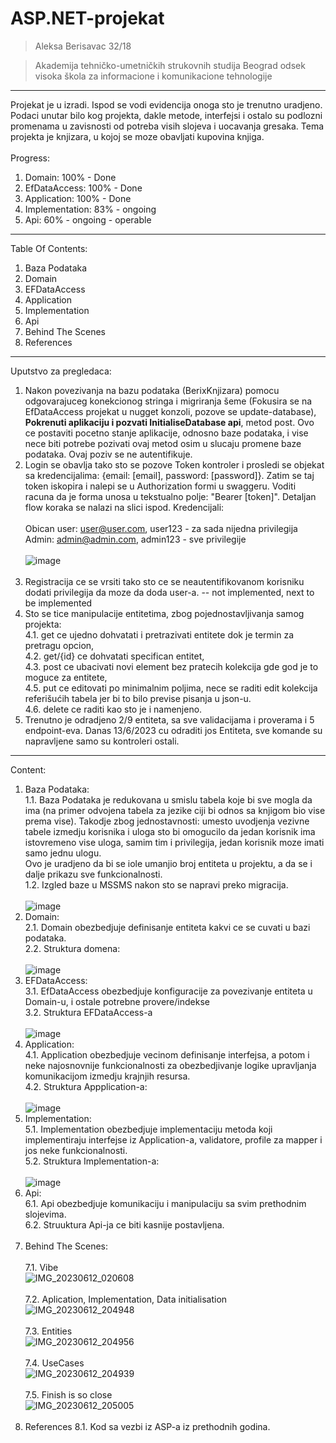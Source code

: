 # ASP.NET-projekat
<blockquote>Aleksa Berisavac 32/18</blockquote>

<blockquote>Akademija tehničko-umetničkih strukovnih studija Beograd odsek visoka škola za informacione i komunikacione tehnologije</blockquote>

<hr></hr>

Projekat je u izradi. Ispod se vodi evidencija onoga sto je trenutno uradjeno.
Podaci unutar bilo kog projekta, dakle metode, interfejsi i ostalo su podlozni promenama u zavisnosti od potreba visih slojeva i uocavanja gresaka.
Tema projekta je knjizara, u kojoj se moze obavljati kupovina knjiga.</br></br>
Progress:
1. Domain: 100% - Done
2. EfDataAccess: 100% - Done
3. Application: 100% - Done
4. Implementation: 83% - ongoing
5. Api: 60% - ongoing - operable

<hr></hr>

Table Of Contents:
1. Baza Podataka
2. Domain
3. EFDataAccess
4. Application
5. Implementation
6. Api
7. Behind The Scenes
8. References

<hr></hr>

Uputstvo za pregledaca: </br>
1. Nakon povezivanja na bazu podataka (BerixKnjizara) pomocu odgovarajuceg konekcionog stringa i migriranja šeme (Fokusira se na EfDataAccess projekat u nugget konzoli, pozove se update-database), <b>Pokrenuti aplikaciju i pozvati InitialiseDatabase api</b>, metod post. Ovo ce postaviti pocetno stanje aplikacije, odnosno baze podataka, i vise nece biti potrebe pozivati ovaj metod osim u slucaju promene baze podataka. Ovaj poziv se ne autentifikuje.
2. Login se obavlja tako sto se pozove Token kontroler i prosledi se objekat sa kredencijalima: {email: [email], password: [password]}. Zatim se taj token iskopira i nalepi se u Authorization formi u swaggeru. Voditi racuna da je forma unosa u tekstualno polje: "Bearer [token]". Detaljan flow koraka se nalazi na slici ispod. Kredencijali: </br></br>Obican user: user@user.com, user123 - za sada nijedna privilegija </br>Admin: admin@admin.com, admin123 - sve privilegije</br></br>
![image](https://github.com/AlexB96-git/ASP.NET-projekat/assets/112824193/b1ea152e-4ced-4947-aff0-86846bd5ab34)</br></br>
3. Registracija ce se vrsiti tako sto ce se neautentifikovanom korisniku dodati privilegija da moze da doda user-a. -- not implemented, next to be implemented</br>
4. Sto se tice manipulacije entitetima, zbog pojednostavljivanja samog projekta:</br>
4.1. get ce ujedno dohvatati i pretrazivati entitete dok je termin za pretragu opcion,</br>
4.2. get/{id} ce dohvatati specifican entitet,</br>
4.3. post ce ubacivati novi element bez pratecih kolekcija gde god je to moguce za entitete,</br>
4.5. put ce editovati po minimalnim poljima, nece se raditi edit kolekcija referišućih tabela jer bi to bilo previse pisanja u json-u.</br>
4.6. delete ce raditi kao sto je i namenjeno.</br>
5. Trenutno je odradjeno 2/9 entiteta, sa sve validacijama i proverama i 5 endpoint-eva. Danas 13/6/2023 cu odraditi jos Entiteta, sve komande su napravljene samo su kontroleri ostali.

<hr></hr>

Content:
1. Baza Podataka:</br>
1.1. Baza Podataka je redukovana u smislu tabela koje bi sve mogla da ima (na primer odvojena tabela za jezike ciji bi odnos sa knjigom bio vise prema vise). Takodje zbog jednostavnosti: umesto uvodjenja vezivne tabele izmedju korisnika i uloga sto bi omogucilo da jedan korisnik ima istovremeno vise uloga, samim tim i privilegija, jedan korisnik moze imati samo jednu ulogu.</br>
Ovo je uradjeno da bi se iole umanjio broj entiteta u projektu, a da se i dalje prikazu sve funkcionalnosti.</br>
1.2. Izgled baze u MSSMS nakon sto se napravi preko migracija.</br></br>
![image](https://github.com/AlexB96-git/ASP.NET-projekat/assets/112824193/4db951ab-f3c4-4368-bd00-da76a2b9d303)
2. Domain:</br>
2.1. Domain obezbedjuje definisanje entiteta kakvi ce se cuvati u bazi podataka.</br>
2.2. Struktura domena: </br></br>
![image](https://github.com/AlexB96-git/ASP.NET-projekat/assets/112824193/6133f456-d86c-49d7-b0c9-4308b4c98a2e)
3. EFDataAccess: </br>
3.1. EfDataAccess obezbedjuje konfiguracije za povezivanje entiteta u Domain-u, i ostale potrebne provere/indekse</br>
3.2. Struktura EFDataAccess-a</br></br>
![image](https://github.com/AlexB96-git/ASP.NET-projekat/assets/112824193/d82d6520-e9b4-4158-83fe-6595dc273287)
4. Application:</br>
4.1. Application obezbedjuje vecinom definisanje interfejsa, a potom i neke najosnovnije funkcionalnosti za obezbedjivanje logike upravljanja komunikacijom izmedju krajnjih resursa.</br>
4.2. Struktura Appplication-a:</br></br>
![image](https://github.com/AlexB96-git/ASP.NET-projekat/assets/112824193/d6c8017f-c8a0-431d-ad38-b212cb501170)
5. Implementation:</br>
5.1. Implementation obezbedjuje implementaciju metoda koji implementiraju interfejse iz Application-a, validatore, profile za mapper i jos neke funkcionalnosti.</br>
5.2. Struktura Implementation-a:</br></br>
![image](https://github.com/AlexB96-git/ASP.NET-projekat/assets/112824193/8b73a6b8-6bc2-460d-a998-f7a26e6316e2)
6. Api:</br>
6.1. Api obezbedjuje komunikaciju i manipulaciju sa svim prethodnim slojevima.</br>
6.2. Struuktura Api-ja ce biti kasnije postavljena.</br></br>
7. Behind The Scenes:</br></br>
7.1. Vibe</br>
![IMG_20230612_020608](https://github.com/AlexB96-git/ASP.NET-projekat/assets/112824193/38c99344-84f3-4f9b-9504-c4b9ba9a4cf5)</br></br>
7.2. Aplication, Implementation, Data initialisation</br>
![IMG_20230612_204948](https://github.com/AlexB96-git/ASP.NET-projekat/assets/112824193/191a045c-9745-4e7d-b4ca-192c760f5024)</br></br>
7.3. Entities</br>
![IMG_20230612_204956](https://github.com/AlexB96-git/ASP.NET-projekat/assets/112824193/f6727ccf-bd2f-462d-b9a2-43377e28a891)</br></br>
7.4. UseCases</br>
![IMG_20230612_204939](https://github.com/AlexB96-git/ASP.NET-projekat/assets/112824193/b0390af9-f4ef-4470-a1eb-47754e58932c)</br></br>
7.5. Finish is so close</br>
![IMG_20230612_205005](https://github.com/AlexB96-git/ASP.NET-projekat/assets/112824193/c4d56a79-2383-4fba-95a4-f2a16fc6b83a)</br></br>
8. References
8.1. Kod sa vezbi iz ASP-a iz prethodnih godina.

